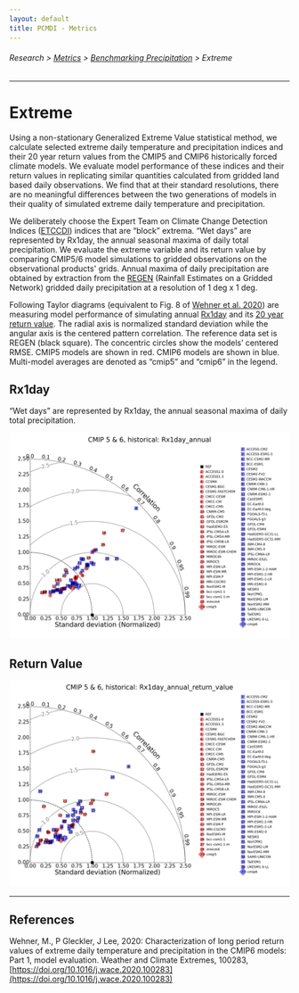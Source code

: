 ```yaml
---
layout: default
title: PCMDI - Metrics
---
```

###### Research > [Metrics][Metrics] > [Benchmarking Precipitation][precip] > Extreme
---

# Extreme 

Using a non-stationary Generalized Extreme Value statistical method, we calculate selected extreme daily temperature and precipitation indices and their 20 year return values from the CMIP5 and CMIP6 historically forced climate models. We evaluate model performance of these indices and their return values in replicating similar quantities calculated from gridded land based daily observations. We find that at their standard resolutions, there are no meaningful differences between the two generations of models in their quality of simulated extreme daily temperature and precipitation.

We deliberately choose the Expert Team on Climate Change Detection Indices ([ETCCDI](http://etccdi.pacificclimate.org/)) indices that are “block” extrema. “Wet days” are represented by Rx1day, the annual seasonal maxima of daily total precipitation. We evaluate the extreme variable and its return value by comparing CMIP5/6 model simulations to gridded observations on the observational products' grids. Annual maxima of daily precipitation are obtained by extraction from the [REGEN](https://hess.copernicus.org/articles/24/919/2020/) (Rainfall Estimates on a Gridded Network) gridded daily precipitation at a resolution of 1 deg x 1 deg.

Following Taylor diagrams (equivalent to Fig. 8 of [Wehner et al. 2020](#wehner2020)) are measuring model performance of simulating annual [Rx1day](#rx1day) and its [20 year return value](#return). The radial axis is normalized standard deviation while the angular axis is the centered pattern correlation. The reference data set is REGEN (black square). The concentric circles show the models’ centered RMSE. CMIP5 models are shown in red. CMIP6 models are shown in blue. Multi-model averages are denoted as “cmip5” and “cmip6” in the legend.

## <a name="rx1day"></a>Rx1day

“Wet days” are represented by Rx1day, the annual seasonal maxima of daily total precipitation.

<img src="taylor_diagram_cmip5and6_historical_Rx1day_annual.png" alt="Rx1day">

## <a name="return"></a>Return Value

<img src="taylor_diagram_cmip5and6_historical_Rx1day_annual_return_value.png" alt="Return Value">

<br/>



---

## References

<a name="wehner2020"></a>Wehner, M., P Gleckler, J Lee, 2020: Characterization of long period return values of extreme daily temperature and precipitation in the CMIP6 models: Part 1, model evaluation.  Weather and Climate Extremes, 100283, [https://doi.org/10.1016/j.wace.2020.100283](https://doi.org/10.1016/j.wace.2020.100283)


[wehner2020]: https://doi.org/10.1016/j.wace.2020.100283

[Metrics]:{{site.baseurl}}/research/metrics
[precip]:{{site.baseurl}}/research/metrics/precip

